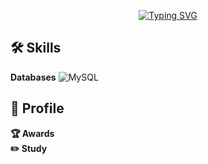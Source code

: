 
<p align="center">
  <a href="https://git.io/typing-svg">
    <img src="https://readme-typing-svg.demolab.com?font=Roboto+Mono&pause=1000&color=000000&center=true&vCenter=true&random=false&width=435&lines=Hi%2C+I'm+yujin%09%F0%9F%92%96+" alt="Typing SVG" />
  </a>
</p>

## 🛠 Skills

**Databases**
![MySQL](https://img.shields.io/badge/mysql-%2300f.svg?style=flat-sqare&logo=mysql&logoColor=white)
## 🔎 Profile

**🏆 Awards** <br>
**✏️ Study**



